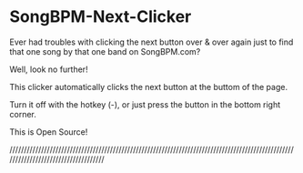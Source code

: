 # SongBPM-Next-Clicker

Ever had troubles with clicking the next button over &amp; over again just to find that one song by that one band on SongBPM.com?


Well, look no further!


This clicker automatically clicks the next button at the buttom of the page. 


Turn it off with the hotkey (-), or just press the button in the bottom right corner. 


This is Open Source!

////////////////////////////////////////////////////////////////////////////////////////////////////////////////////////////////////
